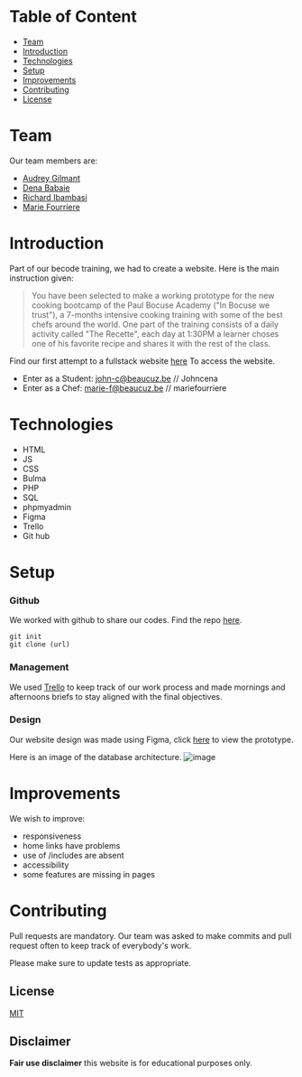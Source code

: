 # Table of Content
* [Team](#Team)
* [Introduction](#Introduction)
* [Technologies](#Technologies)
* [Setup](#setup)
* [Improvements](#Improvements)
* [Contributing](#Contruting)
* [License](#License)

# Team

Our team members are:

- [Audrey Gilmant](https://github.com/GAudrey)
- [Dena Babaie](https://github.com/denababaie)
- [Richard Ibambasi](https://github.com/GuyRichardib)
- [Marie Fourriere](https://github.com/mariefourriere) 

# Introduction

Part of our becode training, we had to create a website. Here is the main instruction given:

>You have been selected to make a working prototype for the new cooking bootcamp of the Paul Bocuse Academy ("In Bocuse we trust"), a 7-months intensive cooking training with some of the best chefs around the world.
>One part of the training consists of a daily activity called "The Recette", each day at 1:30PM a learner choses one of his favorite recipe and shares it with the rest of the class.

Find our first attempt to a fullstack website [here](https://www.mariefourriere.go.yj.fr/)
To access the website.
- Enter as a Student: john-c@beaucuz.be // Johncena
- Enter as a Chef: marie-f@beaucuz.be // mariefourriere




# Technologies

* HTML
* JS
* CSS
* Bulma
* PHP
* SQL
* phpmyadmin
* Figma
* Trello
* Git hub


# Setup

### Github
We worked with github to share our codes. Find the repo [here](https://github.com/GuyRichardib/mybocuse).
```git
git init
git clone (url)
```
### Management
We used [Trello](https://trello.com/b/tKILIBwr/mybocus) to keep track of our work process and made mornings and afternoons briefs to stay aligned with the final objectives.

### Design
Our website design was made using Figma, click [here](https://www.figma.com/proto/1fpyLQdaZY3oKJFqO4uZoe/my.bocuse?node-id=11%3A6&scaling=scale-down) to view the prototype.

Here is an image of the database architecture.
![image](./asset/images/architecture.jpeg)


# Improvements
We wish to improve:

* responsiveness
* home links have problems
* use of /includes are absent
* accessibility
* some features are missing in pages 
 
# Contributing
Pull requests are mandatory. Our team was asked to make commits and pull request often to keep track of everybody's work.

Please make sure to update tests as appropriate.

## License
[MIT](https://choosealicense.com/licenses/mit/)

## Disclaimer
<strong>Fair use disclaimer</strong> this website is for educational purposes only.
